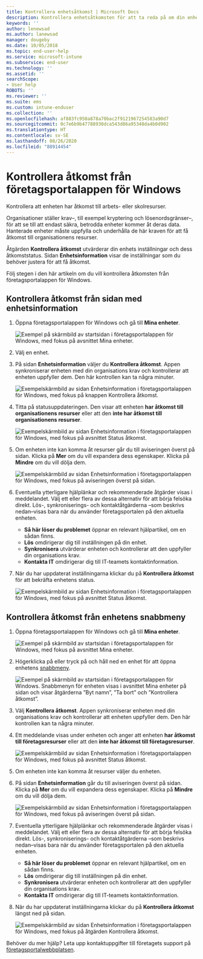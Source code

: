 ```yaml
---
title: Kontrollera enhetsåtkomst | Microsoft Docs
description: Kontrollera enhetsåtkomsten för att ta reda på om din enhet uppfyller kraven och kan komma åt arbets- eller skolresurser.
keywords: ''
author: lenewsad
ms.author: lanewsad
manager: dougeby
ms.date: 10/05/2018
ms.topic: end-user-help
ms.service: microsoft-intune
ms.subservice: end-user
ms.technology: ''
ms.assetid: ''
searchScope:
- User help
ROBOTS: ''
ms.reviewer: ''
ms.suite: ems
ms.custom: intune-enduser
ms.collection: ''
ms.openlocfilehash: af883fc950a878a70bac2f9121967254583a90d7
ms.sourcegitcommit: 0c7e6b9b47788930dca543d86a95348da4b0d902
ms.translationtype: HT
ms.contentlocale: sv-SE
ms.lasthandoff: 08/26/2020
ms.locfileid: "88914454"
---
```

# <a name="check-access-from-company-portal-app-for-windows"></a>Kontrollera åtkomst från företagsportalappen för Windows

Kontrollera att enheten har åtkomst till arbets- eller skolresurser. 

Organisationer ställer krav&ndash;, till exempel kryptering och lösenordsgränser&ndash;, för att se till att endast säkra, betrodda enheter kommer åt deras data. Hanterade enheter måste uppfylla och underhålla de här kraven för att få åtkomst till organisationens resurser.

Åtgärden **Kontrollera åtkomst** utvärderar din enhets inställningar och dess åtkomststatus. Sidan **Enhetsinformation** visar de inställningar som du behöver justera för att få åtkomst. 

Följ stegen i den här artikeln om du vill kontrollera åtkomsten från företagsportalappen för Windows.  

## <a name="check-access-from-device-details-page"></a>Kontrollera åtkomst från sidan med enhetsinformation  
1. Öppna företagsportalappen för Windows och gå till **Mina enheter**.  

    ![Exempel på skärmbild av startsidan i företagsportalappen för Windows, med fokus på avsnittet Mina enheter.](./media/1809_CheckAccess_Context_Select_Device.png)  
2. Välj en enhet.  
3. På sidan **Enhetsinformation** väljer du **Kontrollera åtkomst**. Appen synkroniserar enheten med din organisations krav och kontrollerar att enheten uppfyller dem. Den här kontrollen kan ta några minuter.  

    ![Exempelskärmbild av sidan Enhetsinformation i företagsportalappen för Windows, med fokus på knappen Kontrollera åtkomst.](./media/1809_CheckAccess_Checking_Status.png) 

4. Titta på statusuppdateringen. Den visar att enheten **har åtkomst till organisationens resurser** eller att den **inte har åtkomst till organisationens resurser**.  

   ![Exempelskärmbild av sidan Enhetsinformation i företagsportalappen för Windows, med fokus på avsnittet Status åtkomst.](./media/1809_CheckAccess_Device_details_status1.png)  
   
5. Om enheten inte kan komma åt resurser går du till aviseringen överst på sidan. Klicka på **Mer** om du vill expandera dess egenskaper. Klicka på **Mindre** om du vill dölja dem.  

    ![Exempelskärmbild av sidan Enhetsinformation i företagsportalappen för Windows, med fokus på aviseringen överst på sidan.](./media/1809_CheckAccess_Device_details_alert1.png)  

6. Eventuella ytterligare hjälplänkar och rekommenderade åtgärder visas i meddelandet. Välj ett eller flera av dessa alternativ för att börja felsöka direkt. Lös-, synkroniserings- och kontaktåtgärderna &ndash;som beskrivs nedan&ndash;visas bara när du använder företagsportalen på den aktuella enheten.  

     * **Så här löser du problemet** öppnar en relevant hjälpartikel, om en sådan finns.  
     * **Lös** omdirigerar dig till inställningen på din enhet.  
     * **Synkronisera** utvärderar enheten och kontrollerar att den uppfyller din organisations krav.  
     * **Kontakta IT** omdirigerar dig till IT-teamets kontaktinformation.   
 
6. När du har uppdaterat inställningarna klickar du på **Kontrollera åtkomst** för att bekräfta enhetens status.  

    ![Exempelskärmbild av sidan Enhetsinformation i företagsportalappen för Windows, med fokus på avsnittet Status åtkomst.](./media/1809_CheckAccess_Device_details_status1.png)  

## <a name="check-access-from-device-context-menu"></a>Kontrollera åtkomst från enhetens snabbmeny  
1. Öppna företagsportalappen för Windows och gå till **Mina enheter**.  

    ![Exempel på skärmbild av startsidan i företagsportalappen för Windows, med fokus på avsnittet Mina enheter.](./media/1809_CheckAccess_Context_Select_Device.png)  

2. Högerklicka på eller tryck på och håll ned en enhet för att öppna enhetens [snabbmeny](//windows/uwp/design/controls-and-patterns/menus).  

    ![Exempel på skärmbild av startsidan i företagsportalappen för Windows. Snabbmenyn för enheten visas i avsnittet **Mina enheter** på sidan och visar åtgärderna ”Byt namn”, ”Ta bort” och ”Kontrollera åtkomst”.](./media/1809_DeviceContextMenu_Windows_CP.png)  
3. Välj **Kontrollera åtkomst**. Appen synkroniserar enheten med din organisations krav och kontrollerar att enheten uppfyller dem. Den här kontrollen kan ta några minuter.  
 
4. Ett meddelande visas under enheten och anger att enheten **har åtkomst till företagsresurser** eller att den **inte har åtkomst till företagsresurser**. 

    ![Exempelskärmbild av sidan Enhetsinformation i företagsportalappen för Windows, med fokus på avsnittet Status åtkomst.](./media/1809_CheckAccess_Context_Menu_Alert2.png) 

5. Om enheten inte kan komma åt resurser väljer du enheten.  
6. På sidan **Enhetsinformation** går du till aviseringen överst på sidan. Klicka på **Mer** om du vill expandera dess egenskaper. Klicka på **Mindre** om du vill dölja dem.  

    ![Exempelskärmbild av sidan Enhetsinformation i företagsportalappen för Windows, med fokus på aviseringen överst på sidan.](./media/1809_CheckAccess_Device_details_alert1.png)  

6. Eventuella ytterligare hjälplänkar och rekommenderade åtgärder visas i meddelandet. Välj ett eller flera av dessa alternativ för att börja felsöka direkt. Lös-, synkroniserings- och kontaktåtgärderna &ndash;som beskrivs nedan&ndash;visas bara när du använder företagsportalen på den aktuella enheten.  

     * **Så här löser du problemet** öppnar en relevant hjälpartikel, om en sådan finns.  
     * **Lös** omdirigerar dig till inställningen på din enhet.  
     * **Synkronisera** utvärderar enheten och kontrollerar att den uppfyller din organisations krav.  
     * **Kontakta IT** omdirigerar dig till IT-teamets kontaktinformation.    

7. När du har uppdaterat inställningarna klickar du på **Kontrollera åtkomst** längst ned på sidan.  

    ![Exempelskärmbild av sidan Enhetsinformation i företagsportalappen för Windows, med fokus på åtgärden Kontrollera åtkomst.](./media/1809_CheckAccess_Device_details_button.png) 


Behöver du mer hjälp? Leta upp kontaktuppgifter till företagets support på [företagsportalwebbplatsen](https://go.microsoft.com/fwlink/?linkid=2010980).
